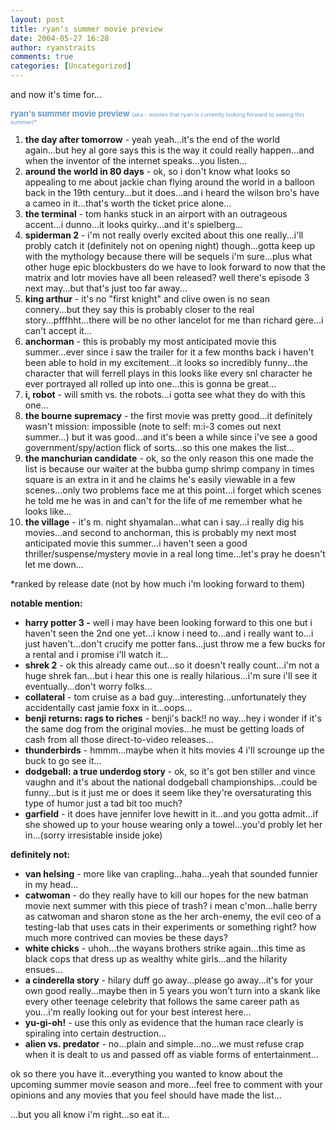 ```yaml
---
layout: post
title: ryan's summer movie preview
date: 2004-05-27 16:28
author: ryanstraits
comments: true
categories: [Uncategorized]
---
```

and now it's time for...

<span style="color:#333333;"><span style="font-size:large;"><span style="font-size:small;"><span style="color:#6699cc;"><strong>ryan's summer movie preview
</strong><span style="font-size:xx-small;">(aka - movies that ryan is currently looking forward to seeing this summer)*</span></span></span></span></span>
<ol>
	<li><strong>the day after tomorrow</strong> - yeah yeah...it's the end of the world again...but hey al gore says this is the way it could really happen...and when the inventor of the internet speaks...you listen...</li>
	<li><strong>around the world in 80 days</strong> - ok, so i don't know what looks so appealing to me about jackie chan flying around the world in a balloon back in the 19th century...but it does...and i heard the wilson bro's have a cameo in it...that's worth the ticket price alone...</li>
	<li><strong>the terminal</strong> - tom hanks stuck in an airport with an outrageous accent...i dunno...it looks quirky...and it's spielberg...</li>
	<li><strong>spiderman 2</strong> - i'm not really overly excited about this one really...i'll probly catch it (definitely not on opening night) though...gotta keep up with the mythology because there will be sequels i'm sure...plus what other huge epic blockbusters do we have to look forward to now that the matrix and lotr movies have all been released? well there's episode 3 next may...but that's just too far away...</li>
	<li><strong>king arthur</strong> - it's no "first knight" and clive owen is no sean connery...but they say this is probably closer to the real story...pfffhht...there will be no other lancelot for me than richard gere...i can't accept it...</li>
	<li><strong>anchorman</strong> - this is probably my most anticipated movie this summer...ever since i saw the trailer for it a few months back i haven't been able to hold in my excitement...it looks so incredibly funny...the character that will ferrell plays in this looks like every snl character he ever portrayed all rolled up into one...this is gonna be great...</li>
	<li><strong>i, robot</strong> - will smith vs. the robots...i gotta see what they do with this one...</li>
	<li><strong>the bourne supremacy</strong> - the first movie was pretty good...it definitely wasn't mission: impossible (note to self: m:i-3 comes out next summer...) but it was good...and it's been a while since i've see a good government/spy/action flick of sorts...so this one makes the list...</li>
	<li><strong>the manchurian candidate</strong> - ok, so the only reason this one made the list is because our waiter at the bubba gump shrimp company in times square is an extra in it and he claims he's easily viewable in a few scenes...only two problems face me at this point...i forget which scenes he told me he was in and can't for the life of me remember what he looks like...</li>
	<li><strong>the village</strong> - it's m. night shyamalan...what can i say...i really dig his movies...and second to anchorman, this is probably my next most anticipated movie this summer...i haven't seen a good thriller/suspense/mystery movie in a real long time...let's pray he doesn't let me down...</li>
</ol>
*ranked by release date (not by how much i'm looking forward to them)

<strong>notable mention:</strong>
<ul>
	<li><strong>harry potter 3 -</strong> well i may have been looking forward to this one but i haven't seen the 2nd one yet...i know i need to...and i really want to...i just haven't...don't crucify me potter fans...just throw me a few bucks for a rental and i promise i'll watch it...</li>
	<li><strong>shrek 2</strong> - ok this already came out...so it doesn't really count...i'm not a huge shrek fan...but i hear this one is really hilarious...i'm sure i'll see it eventually...don't worry folks...</li>
	<li><strong>collateral</strong> - tom cruise as a bad guy...interesting...unfortunately they accidentally cast jamie foxx in it...oops...</li>
	<li><strong>benji returns: rags to riches</strong> - benji's back!! no way...hey i wonder if it's the same dog from the original movies...he must be getting loads of cash from all those direct-to-video releases...</li>
	<li><strong>thunderbirds</strong> - hmmm...maybe when it hits movies 4 i'll scrounge up the buck to go see it...</li>
	<li><strong>dodgeball: a true underdog story</strong> - ok, so it's got ben stiller and vince vaughn and it's about the national dodgeball championships...could be funny...but is it just me or does it seem like they're oversaturating this type of humor just a tad bit too much?</li>
	<li><strong>garfield</strong> - it does have jennifer love hewitt in it...and you gotta admit...if she showed up to your house wearing only a towel...you'd probly let her in...(sorry irresistable inside joke)</li>
</ul>
<strong>definitely not:</strong>
<ul>
	<li><strong>van helsing</strong> - more like van crapling...haha...yeah that sounded funnier in my head...</li>
	<li><strong>catwoman</strong> - do they really have to kill our hopes for the new batman movie next summer with this piece of trash? i mean c'mon...halle berry as catwoman and sharon stone as the her arch-enemy, the evil ceo of a testing-lab that uses cats in their experiments or something right? how much more contrived can movies be these days?</li>
	<li><strong>white chicks</strong> - uhoh...the wayans brothers strike again...this time as black cops that dress up as wealthy white girls...and the hilarity ensues...</li>
	<li><strong>a cinderella story</strong> - hilary duff go away...please go away...it's for your own good really...maybe then in 5 years you won't turn into a skank like every other teenage celebrity that follows the same career path as you...i'm really looking out for your best interest here...</li>
	<li><strong>yu-gi-oh!</strong> - use this only as evidence that the human race clearly is spiraling into certain destruction...</li>
	<li><strong>alien vs. predator</strong> - no...plain and simple...no...we must refuse crap when it is dealt to us and passed off as viable forms of entertainment...</li>
</ul>
ok so there you have it...everything you wanted to know about the upcoming summer movie season and more...feel free to comment with your opinions and any movies that you feel should have made the list...

...but you all know i'm right...so eat it...
